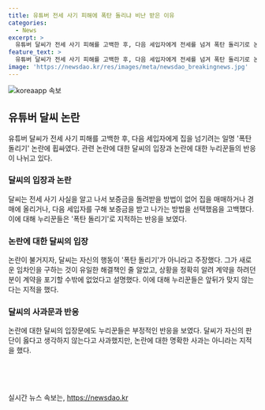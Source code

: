 ```yaml
---
title: 유튜버 전세 사기 피해에 폭탄 돌리냐 비난 받은 이유
categories:
  - News
excerpt: >
  유튜버 달씨가 전세 사기 피해를 고백한 후, 다음 세입자에게 전세를 넘겨 폭탄 돌리기로 논란에 휩싸였다. 달씨는 처음엔 새 임차인을 구하는 것이 유일한 해결책이라고 생각했지만, 후에 변호사의 조언을 받아 명의를 받는 방법을 선택했다. 이로 인해 논란이 확산되자 달씨는 입장문을 통해 사과했지만, 누리꾼들은 여전히 부정적인 반응을 보이고 있다. 논란이 더욱 확산되면서 해당 영상은 현재 삭제된 상태다.
feature_text: >
  유튜버 달씨가 전세 사기 피해를 고백한 후, 다음 세입자에게 전세를 넘겨 폭탄 돌리기로 논란에 휩싸였다. 달씨는 처음엔 새 임차인을 구하는 것이 유일한 해결책이라고 생각했지만, 후에 변호사의 조언을 받아 명의를 받는 방법을 선택했다. 이로 인해 논란이 확산되자 달씨는 입장문을 통해 사과했지만, 누리꾼들은 여전히 부정적인 반응을 보이고 있다. 논란이 더욱 확산되면서 해당 영상은 현재 삭제된 상태다.
image: 'https://newsdao.kr/res/images/meta/newsdao_breakingnews.jpg'
---
```


<p><img src="https://newsdao.kr/res/images/meta/newsdao_breakingnews.jpg" alt="koreaapp 속보" /></p>

<h2 data-ke-size="size26">유튜버 달씨 논란</h2>

<p data-ke-size="size16">유튜버 달씨가 전세 사기 피해를 고백한 후, 다음 세입자에게 집을 넘기려는 일명 '폭탄 돌리기' 논란에 휩싸였다. 관련 논란에 대한 달씨의 입장과 논란에 대한 누리꾼들의 반응이 나뉘고 있다.</p>

<h3>달씨의 입장과 논란</h3>

<p data-ke-size="size16">달씨는 전세 사기 사실을 알고 나서 보증금을 돌려받을 방법이 없어 집을 매매하거나 경매에 올리거나, 다음 세입자를 구해 보증금을 받고 나가는 방법을 선택했음을 고백했다. 이에 대해 누리꾼들은 '폭탄 돌리기'로 지적하는 반응을 보였다.</p>

<h3>논란에 대한 달씨의 입장</h3>

<p data-ke-size="size16">논란이 불거지자, 달씨는 자신의 행동이 '폭탄 돌리기'가 아니라고 주장했다. 그가 새로운 임차인을 구하는 것이 유일한 해결책인 줄 알았고, 상황을 정확히 알려 계약을 하려던 분이 계약을 포기할 수밖에 없었다고 설명했다. 이에 대해 누리꾼들은 앞뒤가 맞지 않는다는 지적을 했다.</p>

<h3>달씨의 사과문과 반응</h3>

<p data-ke-size="size16">논란에 대한 달씨의 입장문에도 누리꾼들은 부정적인 반응을 보였다. 달씨가 자신의 판단이 옳다고 생각하지 않는다고 사과했지만, 논란에 대한 명확한 사과는 아니라는 지적을 했다.</p>

<p data-ke-size="size16">&nbsp;</p>

<p data-ke-size="size16">&nbsp;</p>
실시간 뉴스 속보는, <a href="https://newsdao.kr" rel="dofollow">https://newsdao.kr</a>


